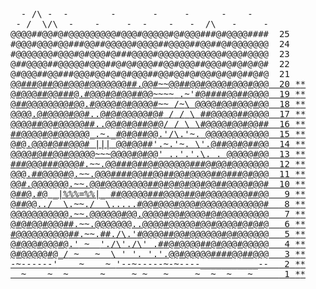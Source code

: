 <pre class="calendar">
<span aria-hidden="true" class="calendar-day25">  - /\ -  -        -       -     -      -    -          
 - /  \/\  -    -     -  -    -   -  /\   -     -       
@@@@##@@#@#@@@@@@@@@#@@@#@@@@@#@#@@@###@#@@@@####  <span class="calendar-day">25</span></span>
<span aria-hidden="true" class="calendar-day24">#@@@#@@@#@@###@@##@@@@@#@@@@##@@@@##@@##@#@@@@@@@  <span class="calendar-day">24</span></span>
<span aria-hidden="true" class="calendar-day23">#@@@@@@@#@@@#@#@@@#@###@@@@#@@@@@@@@@@@@#@@@#@@@@  <span class="calendar-day">23</span></span>
<span aria-hidden="true" class="calendar-day22">@##@@@@##@@@@@#@@@##@#@#@@@##@@#@@@##@@@#@#@#@#@#  <span class="calendar-day">22</span></span>
<span aria-hidden="true" class="calendar-day21">@#@@@##@@###@@@#@@#@#@<span class="calendar-color-g4">#</span><span class="calendar-color-g3">@</span><span class="calendar-color-g0">@@</span><span class="calendar-color-g3">#</span><span class="calendar-color-g1">#@</span><span class="calendar-color-g3">@</span><span class="calendar-color-g2">#</span><span class="calendar-color-g0">@</span><span class="calendar-color-g1">@</span><span class="calendar-color-g3">#@</span><span class="calendar-color-g0">#</span><span class="calendar-color-g4">@</span><span class="calendar-color-g3">@</span><span class="calendar-color-g0">#</span>@#@#@##@#@  <span class="calendar-day">21</span></span>
<a aria-label="Day 20, two stars" href="/2022/day/20" class="calendar-day20 calendar-verycomplete">@@###@##@@#@<span class="calendar-color-g0">@</span><span class="calendar-color-g1">@</span><span class="calendar-color-g3">#</span><span class="calendar-color-g0">@</span><span class="calendar-color-g2">@</span><span class="calendar-color-g1">@</span><span class="calendar-color-g0">@</span><span class="calendar-color-g2">@@</span><span class="calendar-color-g1">@</span><span class="calendar-color-g3">#</span><span class="calendar-color-g2">#</span><span class="calendar-color-s">.</span><span class="calendar-color-g2">@</span><span class="calendar-color-g1">@</span><span class="calendar-color-g3">#</span><span class="calendar-color-u">~~</span><span class="calendar-color-g4">@</span><span class="calendar-color-g0">@</span><span class="calendar-color-g3">##@</span><span class="calendar-color-g0">@</span><span class="calendar-color-g3">#</span><span class="calendar-color-g0">@</span><span class="calendar-color-g3">@</span><span class="calendar-color-g0">@</span>@#@@@#@@@  <span class="calendar-day">20</span> <span class="calendar-mark-complete">*</span><span class="calendar-mark-verycomplete">*</span></a>
<a aria-label="Day 19, two stars" href="/2022/day/19" class="calendar-day19 calendar-verycomplete">@#@@@##@@#<span class="calendar-color-g3">##</span><span class="calendar-color-g0">@</span><span class="calendar-color-u">.</span><span class="calendar-color-g3">#</span><span class="calendar-color-g1">@</span><span class="calendar-color-g2">@</span><span class="calendar-color-g1">@#</span><span class="calendar-color-g2">@</span><span class="calendar-color-g0">#</span><span class="calendar-color-g2">@</span><span class="calendar-color-g3">@</span><span class="calendar-color-g4">#</span><span class="calendar-color-g0">#</span><span class="calendar-color-g3">@@</span><span class="calendar-color-u">~~~~</span> <span class="calendar-color-a">.~'</span><span class="calendar-color-g3">#</span><span class="calendar-color-g1">@</span><span class="calendar-color-g3">#</span><span class="calendar-color-g0">#</span><span class="calendar-color-g3">#</span><span class="calendar-color-g1">#</span>@@##@@@@  <span class="calendar-day">19</span> <span class="calendar-mark-complete">*</span><span class="calendar-mark-verycomplete">*</span></a>
<a aria-label="Day 18, two stars" href="/2022/day/18" class="calendar-day18 calendar-verycomplete"><span class="calendar-color-g0">@</span><span class="calendar-color-g1">#</span><span class="calendar-color-g0">#@</span><span class="calendar-color-g3">@</span><span class="calendar-color-g0">@</span><span class="calendar-color-g4">@</span><span class="calendar-color-g2">@</span><span class="calendar-color-g0">@@</span><span class="calendar-color-g3">@</span><span class="calendar-color-g1">#</span><span class="calendar-color-g3">@@</span><span class="calendar-color-u">.</span><span class="calendar-color-g1">#</span><span class="calendar-color-g2">@</span><span class="calendar-color-g0">@</span><span class="calendar-color-g4">@</span><span class="calendar-color-g2">@#</span><span class="calendar-color-g4">@</span><span class="calendar-color-g2">#</span><span class="calendar-color-g0">@</span><span class="calendar-color-g1">@</span><span class="calendar-color-g3">@</span><span class="calendar-color-g2">@</span><span class="calendar-color-g3">#</span><span class="calendar-color-u">~~</span> <span class="calendar-color-a">/</span><span class="calendar-color-l">~</span><span class="calendar-color-a">\</span> <span class="calendar-color-g0">@</span><span class="calendar-color-g1">@</span><span class="calendar-color-g2">@@</span><span class="calendar-color-g3">#@</span><span class="calendar-color-g2">@</span>#@@@#@@  <span class="calendar-day">18</span> <span class="calendar-mark-complete">*</span><span class="calendar-mark-verycomplete">*</span></a>
<a aria-label="Day 17, two stars" href="/2022/day/17" class="calendar-day17 calendar-verycomplete"><span class="calendar-color-g0">@</span><span class="calendar-color-g1">@</span><span class="calendar-color-g2">@</span><span class="calendar-color-g1">@</span><span class="calendar-color-s">.</span><span class="calendar-color-g2">@</span><span class="calendar-color-g1">#</span><span class="calendar-color-g3">@</span><span class="calendar-color-g4">@</span><span class="calendar-color-g0">@</span><span class="calendar-color-g1">@</span><span class="calendar-color-g2">#</span><span class="calendar-color-g1">@</span><span class="calendar-color-g0">@</span><span class="calendar-color-g2">#</span><span class="calendar-color-u">..</span><span class="calendar-color-g1">@</span><span class="calendar-color-g0">#</span><span class="calendar-color-g2">@#@</span><span class="calendar-color-g3">@</span><span class="calendar-color-g0">@@</span><span class="calendar-color-g1">@</span><span class="calendar-color-g3">#</span><span class="calendar-color-g1">@</span><span class="calendar-color-g2">#</span> <span class="calendar-color-a">/</span> <span class="calendar-color-l">/</span> <span class="calendar-color-a">\</span> <span class="calendar-color-g2">#</span><span class="calendar-color-g4">#</span><span class="calendar-color-g2">@</span><span class="calendar-color-g3">@@</span><span class="calendar-color-g1">@</span>@##@@@@  <span class="calendar-day">17</span> <span class="calendar-mark-complete">*</span><span class="calendar-mark-verycomplete">*</span></a>
<a aria-label="Day 16, two stars" href="/2022/day/16" class="calendar-day16 calendar-verycomplete"><span class="calendar-color-g1">@@</span><span class="calendar-color-g0">@</span><span class="calendar-color-g2">@</span><span class="calendar-color-g3">#</span><span class="calendar-color-g4">#</span><span class="calendar-color-g0">@</span><span class="calendar-color-g3">@#@@</span><span class="calendar-color-g1">@</span><span class="calendar-color-g2">@</span><span class="calendar-color-g1">@</span><span class="calendar-color-g2">#</span><span class="calendar-color-g3">#</span><span class="calendar-color-u">..</span><span class="calendar-color-g3">@</span><span class="calendar-color-g1">@</span><span class="calendar-color-g2">#</span><span class="calendar-color-g0">@</span><span class="calendar-color-g2">#@</span><span class="calendar-color-g1">#</span><span class="calendar-color-g3">#</span><span class="calendar-color-g2">@</span><span class="calendar-color-g3">#@</span><span class="calendar-color-a">/</span> <span class="calendar-color-l">/</span> <span class="calendar-color-l">\</span> <span class="calendar-color-a">\</span><span class="calendar-color-g4">#</span><span class="calendar-color-g0">@</span><span class="calendar-color-g1">@</span><span class="calendar-color-g0">@</span><span class="calendar-color-g2">@#</span>@@#@@##  <span class="calendar-day">16</span> <span class="calendar-mark-complete">*</span><span class="calendar-mark-verycomplete">*</span></a>
<a aria-label="Day 15, two stars" href="/2022/day/15" class="calendar-day15 calendar-verycomplete"><span class="calendar-color-g0">#</span><span class="calendar-color-g4">#</span><span class="calendar-color-g3">@@</span><span class="calendar-color-g2">@@#</span><span class="calendar-color-g3">@</span><span class="calendar-color-g2">#@</span><span class="calendar-color-g1">@</span><span class="calendar-color-g3">@</span><span class="calendar-color-g1">@</span><span class="calendar-color-g3">@@_</span><span class="calendar-color-u">.~.</span><span class="calendar-color-g0">_</span><span class="calendar-color-g1">#</span><span class="calendar-color-g3">@</span><span class="calendar-color-g1">#</span><span class="calendar-color-g2">@#</span><span class="calendar-color-g3">#</span><span class="calendar-color-g0">@</span><span class="calendar-color-g1">@</span><span class="calendar-color-a">.'</span><span class="calendar-color-l">/\</span><span class="calendar-color-a">.'</span><span class="calendar-color-l">~</span><span class="calendar-color-a">.</span> <span class="calendar-color-g4">@</span><span class="calendar-color-g3">@</span><span class="calendar-color-g4">@</span><span class="calendar-color-g0">@@</span>@@@@@@@  <span class="calendar-day">15</span> <span class="calendar-mark-complete">*</span><span class="calendar-mark-verycomplete">*</span></a>
<a aria-label="Day 14, two stars" href="/2022/day/14" class="calendar-day14 calendar-verycomplete"><span class="calendar-color-g4">@#</span><span class="calendar-color-g0">@</span><span class="calendar-color-s">.</span><span class="calendar-color-g3">@</span><span class="calendar-color-g2">@</span><span class="calendar-color-g0">@</span><span class="calendar-color-g1">#</span><span class="calendar-color-g0">@</span><span class="calendar-color-g3">##</span><span class="calendar-color-g0">@</span><span class="calendar-color-g1">@@#</span> <span class="calendar-color-w">|||</span> <span class="calendar-color-g0">@</span><span class="calendar-color-g2">@</span><span class="calendar-color-g1">#</span><span class="calendar-color-g4">@</span><span class="calendar-color-g0">@</span><span class="calendar-color-g2">#</span><span class="calendar-color-g1">#</span><span class="calendar-color-a">'.</span><span class="calendar-color-l">~</span><span class="calendar-color-a">.'</span><span class="calendar-color-l">~</span><span class="calendar-color-a">. </span><span class="calendar-color-l">\</span><span class="calendar-color-a">'.</span><span class="calendar-color-g1">@</span><span class="calendar-color-g0">#</span><span class="calendar-color-g1">#@</span><span class="calendar-color-g2">@</span><span class="calendar-color-g1">#</span>@##@@  <span class="calendar-day">14</span> <span class="calendar-mark-complete">*</span><span class="calendar-mark-verycomplete">*</span></a>
<a aria-label="Day 13, two stars" href="/2022/day/13" class="calendar-day13 calendar-verycomplete"><span class="calendar-color-g4">@</span><span class="calendar-color-g1">@</span><span class="calendar-color-g2">@</span><span class="calendar-color-g1">@</span><span class="calendar-color-g2">#@</span><span class="calendar-color-g1">##@@</span><span class="calendar-color-g3">#@</span><span class="calendar-color-g2">@</span><span class="calendar-color-g3">@</span><span class="calendar-color-g0">@</span><span class="calendar-color-g3">@</span><span class="calendar-color-w">~~~</span><span class="calendar-color-g3">@</span><span class="calendar-color-g2">@</span>@@<span class="calendar-color-g2">#</span><span class="calendar-color-g1">@</span>#<span class="calendar-color-g4">@</span><span class="calendar-color-g0">@</span><span class="calendar-color-a">' ..'.'.</span><span class="calendar-color-l">\</span><span class="calendar-color-a">. . </span><span class="calendar-color-g0">@</span><span class="calendar-color-g1">@</span><span class="calendar-color-g2">@</span>@@#@@  <span class="calendar-day">13</span> <span class="calendar-mark-complete">*</span><span class="calendar-mark-verycomplete">*</span></a>
<a aria-label="Day 12, two stars" href="/2022/day/12" class="calendar-day12 calendar-verycomplete"><span class="calendar-color-g0">#</span><span class="calendar-color-g3">##</span><span class="calendar-color-g0">@</span><span class="calendar-color-g3">@@#</span><span class="calendar-color-g2">#</span><span class="calendar-color-g3">#</span><span class="calendar-color-g0">@</span><span class="calendar-color-g2">@@</span><span class="calendar-color-g1">@</span><span class="calendar-color-g4">#</span><span class="calendar-color-u">.~~.</span><span class="calendar-color-g0">@</span><span class="calendar-color-g2">@</span>###@##@#@@@@@@###@#@@#@@@@@@@  <span class="calendar-day">12</span> <span class="calendar-mark-complete">*</span><span class="calendar-mark-verycomplete">*</span></a>
<a aria-label="Day 11, two stars" href="/2022/day/11" class="calendar-day11 calendar-verycomplete"><span class="calendar-color-g0">@</span><span class="calendar-color-g3">@@</span><span class="calendar-color-s">.</span><span class="calendar-color-g2">#</span><span class="calendar-color-g3">#</span><span class="calendar-color-g2">@</span><span class="calendar-color-g3">@</span><span class="calendar-color-g0">@</span><span class="calendar-color-g3">@</span><span class="calendar-color-g1">#</span><span class="calendar-color-g0">@</span><span class="calendar-color-u">.~~.</span><span class="calendar-color-g0">@</span><span class="calendar-color-g1">@</span>@####@@##@@##@@#@@@@##@###@#@@@  <span class="calendar-day">11</span> <span class="calendar-mark-complete">*</span><span class="calendar-mark-verycomplete">*</span></a>
<a aria-label="Day 10, two stars" href="/2022/day/10" class="calendar-day10 calendar-verycomplete"><span class="calendar-color-g1">@</span><span class="calendar-color-g2">@</span><span class="calendar-color-g3">#</span><span class="calendar-color-s">.</span><span class="calendar-color-g1">@</span><span class="calendar-color-g3">@</span><span class="calendar-color-g1">@@</span><span class="calendar-color-g3">@@</span><span class="calendar-color-g1">@</span><span class="calendar-color-u">.~~.</span><span class="calendar-color-g1">@</span><span class="calendar-color-g2">@#</span><span class="calendar-color-g0">@</span><span class="calendar-color-g2">@</span>@@@@@@##@#@#@#@@#@@##@@@@#@@#  <span class="calendar-day">10</span> <span class="calendar-mark-complete">*</span><span class="calendar-mark-verycomplete">*</span></a>
<a aria-label="Day 9, two stars" href="/2022/day/9" class="calendar-day9 calendar-verycomplete"><span class="calendar-color-g1">@</span><span class="calendar-color-g3">#</span><span class="calendar-color-g2">#</span><span class="calendar-color-g1">@</span><span class="calendar-color-s">.</span><span class="calendar-color-g2">#</span><span class="calendar-color-g3">@</span> <span class="calendar-color-a">_</span><span class="calendar-color-s">|%%%=%%|</span><span class="calendar-color-a">_</span> <span class="calendar-color-g4">#</span><span class="calendar-color-g1">#</span><span class="calendar-color-g2">@</span><span class="calendar-color-g0">@</span><span class="calendar-color-g2">@@</span>@###@@@@##@#@@@@@@@@##@@  <span class="calendar-day"> 9</span> <span class="calendar-mark-complete">*</span><span class="calendar-mark-verycomplete">*</span></a>
<a aria-label="Day 8, two stars" href="/2022/day/8" class="calendar-day8 calendar-verycomplete"><span class="calendar-color-g4">@</span><span class="calendar-color-g0">#</span><span class="calendar-color-g4">#</span><span class="calendar-color-g1">@@</span><span class="calendar-color-s">..</span><span class="calendar-color-a">/  \</span><span class="calendar-color-u">.~~.</span><span class="calendar-color-a">/  \</span><span class="calendar-color-s">.....</span><span class="calendar-color-g3">#@</span>@#@@@#@@@#@@@@@@@@@@@@#  <span class="calendar-day"> 8</span> <span class="calendar-mark-complete">*</span><span class="calendar-mark-verycomplete">*</span></a>
<a aria-label="Day 7, two stars" href="/2022/day/7" class="calendar-day7 calendar-verycomplete"><span class="calendar-color-g1">@</span><span class="calendar-color-g3">@@@</span><span class="calendar-color-g0">@</span><span class="calendar-color-g2">@</span><span class="calendar-color-g0">@</span><span class="calendar-color-g2">@</span><span class="calendar-color-g3">@</span><span class="calendar-color-g4">@</span><span class="calendar-color-g1">@</span><span class="calendar-color-u">.~~.</span><span class="calendar-color-g0">@</span><span class="calendar-color-g2">@</span><span class="calendar-color-g4">@</span><span class="calendar-color-g3">@</span><span class="calendar-color-g0">@</span><span class="calendar-color-g3">@#</span><span class="calendar-color-g1">@</span><span class="calendar-color-g2">@</span><span class="calendar-color-s">.</span><span class="calendar-color-g3">@@</span>@@#@@#@@@@#@#@@@@@@@@@  <span class="calendar-day"> 7</span> <span class="calendar-mark-complete">*</span><span class="calendar-mark-verycomplete">*</span></a>
<a aria-label="Day 6, two stars" href="/2022/day/6" class="calendar-day6 calendar-verycomplete"><span class="calendar-color-g0">@</span><span class="calendar-color-g1">#</span><span class="calendar-color-g0">@</span><span class="calendar-color-g4">#</span><span class="calendar-color-g0">@</span><span class="calendar-color-g3">@</span><span class="calendar-color-g4">#</span><span class="calendar-color-g2">@</span><span class="calendar-color-g3">@</span><span class="calendar-color-g1">@</span><span class="calendar-color-g4">#</span><span class="calendar-color-g2">#</span><span class="calendar-color-u">.~~.</span><span class="calendar-color-g4">@@</span><span class="calendar-color-g1">@</span><span class="calendar-color-g0">@</span><span class="calendar-color-g2">@</span><span class="calendar-color-g1">@@</span><span class="calendar-color-s">..</span><span class="calendar-color-g4">@</span><span class="calendar-color-g0">@</span><span class="calendar-color-g2">@</span><span class="calendar-color-g3">@</span>#@@@@@#@@#@@@@#@#@#@  <span class="calendar-day"> 6</span> <span class="calendar-mark-complete">*</span><span class="calendar-mark-verycomplete">*</span></a>
<a aria-label="Day 5, two stars" href="/2022/day/5" class="calendar-day5 calendar-verycomplete"><span class="calendar-color-g2">#</span><span class="calendar-color-g1">@</span><span class="calendar-color-g3">@</span><span class="calendar-color-g4">@</span><span class="calendar-color-g2">@</span><span class="calendar-color-g4">@</span><span class="calendar-color-g0">@@</span><span class="calendar-color-g2">@</span><span class="calendar-color-g4">@</span><span class="calendar-color-g0">@</span><span class="calendar-color-g1">##</span><span class="calendar-color-u">.~~.</span><span class="calendar-color-g3">#</span><span class="calendar-color-g1">#</span><span class="calendar-color-s">.</span><span class="calendar-color-c">/\</span><span class="calendar-color-s">.'</span><span class="calendar-color-g3">#</span><span class="calendar-color-g0">@</span><span class="calendar-color-g2">@</span><span class="calendar-color-g3">@</span><span class="calendar-color-g0">@</span><span class="calendar-color-g2">#</span>#@@#@@@@@@#@#@@@@@@  <span class="calendar-day"> 5</span> <span class="calendar-mark-complete">*</span><span class="calendar-mark-verycomplete">*</span></a>
<a aria-label="Day 4, two stars" href="/2022/day/4" class="calendar-day4 calendar-verycomplete"><span class="calendar-color-g2">@</span><span class="calendar-color-g1">#</span><span class="calendar-color-g4">@</span><span class="calendar-color-g2">@</span><span class="calendar-color-g0">@</span><span class="calendar-color-g1">#@</span><span class="calendar-color-g3">@</span><span class="calendar-color-g4">@</span><span class="calendar-color-g3">#@</span><span class="calendar-color-s">.'</span><span class="calendar-color-u"> ~  </span><span class="calendar-color-s">'.</span><span class="calendar-color-c">/\</span><span class="calendar-color-s">'.</span><span class="calendar-color-c">/\</span><span class="calendar-color-s">' .</span><span class="calendar-color-g3">#</span><span class="calendar-color-g2">#</span><span class="calendar-color-g3">@</span>#@@@@##@#@@@#@@@@@  <span class="calendar-day"> 4</span> <span class="calendar-mark-complete">*</span><span class="calendar-mark-verycomplete">*</span></a>
<a aria-label="Day 3, two stars" href="/2022/day/3" class="calendar-day3 calendar-verycomplete"><span class="calendar-color-g3">@#</span><span class="calendar-color-g1">@</span><span class="calendar-color-g0">@</span><span class="calendar-color-g1">@</span><span class="calendar-color-g0">@@</span><span class="calendar-color-g1">#</span><span class="calendar-color-g3">@</span><span class="calendar-color-s">_/</span><span class="calendar-color-u"> ~   ~  </span><span class="calendar-color-s">\ ' '. '.'.</span><span class="calendar-color-g1">@</span><span class="calendar-color-g4">@</span>#@@@@@####@@##@@@  <span class="calendar-day"> 3</span> <span class="calendar-mark-complete">*</span><span class="calendar-mark-verycomplete">*</span></a>
<a aria-label="Day 2, two stars" href="/2022/day/2" class="calendar-day2 calendar-verycomplete"><span class="calendar-color-s">-~------'</span><span class="calendar-color-u">    ~    ~ </span><span class="calendar-color-s">'--~-----~-~----___________--</span>  <span class="calendar-day"> 2</span> <span class="calendar-mark-complete">*</span><span class="calendar-mark-verycomplete">*</span></a>
<a aria-label="Day 1, two stars" href="/2022/day/1" class="calendar-day1 calendar-verycomplete"><span class="calendar-color-u">  ~    ~  ~      ~     ~ ~   ~     ~  ~  ~   ~   </span>  <span class="calendar-day"> 1</span> <span class="calendar-mark-complete">*</span><span class="calendar-mark-verycomplete">*</span></a>
</pre>